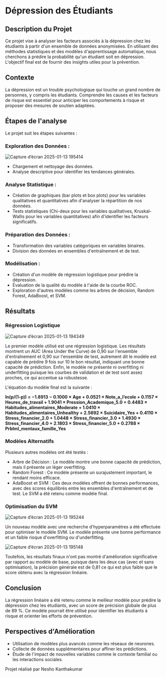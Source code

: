 # Dépression des Étudiants 


## Description du Projet

Ce projet vise à analyser les facteurs associés à la dépression chez les étudiants à partir d'un ensemble de données anonymisées. En utilisant des méthodes statistiques et des modèles d'apprentissage automatique, nous cherchons à prédire la probabilité qu'un étudiant soit en dépression. L'objectif final est de fournir des insights utiles pour la prévention.

## Contexte
La dépression est un trouble psychologique qui touche un grand nombre de personnes, y compris les étudiants. Comprendre les causes et les facteurs de risque est essentiel pour anticiper les comportements à risque et proposer des mesures de soutien adaptées.

## Étapes de l'analyse 
Le projet suit les étapes suivantes :


### Exploration des Données :

![Capture d’écran 2025-01-13 195414](https://github.com/user-attachments/assets/b1e54819-4ff5-4b4b-a1e6-c4512901e3b3)

- Chargement et nettoyage des données.
- Analyse descriptive pour identifier les tendances générales.

### Analyse Statistique :
- Création de graphiques (bar plots et box plots) pour les variables qualitatives et quantitatives afin d'analyser la répartition de nos données.
- Tests statistiques (Chi-deux pour les variables qualitatives, Kruskal-Wallis pour les variables quantitatives) afin d'identifier les facteurs significatifs.

### Préparation des Données :
- Transformation des variables catégoriques en variables binaires.
- Division des données en ensembles d'entraînement et de test.

### Modélisation :
- Création d'un modèle de régression logistique pour prédire la dépression.
- Évaluation de la qualité du modèle à l'aide de la courbe ROC.
- Exploration d'autres modèles comme les arbres de décision, Random Forest, AdaBoost, et SVM.

## Résultats
### Régression Logistique

![Capture d’écran 2025-01-13 194349](https://github.com/user-attachments/assets/51484df8-04b5-45ec-b11f-bcafebbd8c4d) 

Le premier modèle utilisé est une régression logistique. Les résultats montrent un AUC (Area Under the Curve) de 0,90 sur l'ensemble d'entraînement et 0,90 sur l'ensemble de test, autrement dit le modèle est capable de prédire 9 fois sur 10 le bon résultat, indiquant une bonne capacité de prédiction.
Enfin, le modèle ne présente ni overfitting ni underfitting puisque les courbes de validation et de test sont assez proches, ce qui accentue sa robustesse.



L'équation du modèle final est la suivante :

**ln(p/(1-p)) = −1.8913 − 0.1000 × Age + 0.0521 × Note_a_l’ecole + 0.1157 × Heures_de_travail + 1.9041 × Pression_Academique_5.0 + 0.4483 × Habitudes_alimentaires_Moderate + 1.0410 × Habitudes_alimentaires_Unhealthy + 2.5692 × Suicidaire_Yes + 0.4110 × Stress_financier_2.0 + 1.0448 × Stress_financier_3.0 + 1.4930 × Stress_financier_4.0 + 2.1803 × Stress_financier_5.0 + 0.2788 × Prblml_mentaux_famille_Yes**

### Modèles Alternatifs
Plusieurs autres modèles ont été testés :

- Arbre de Décision : Le modèle montre une bonne capacité de prédiction, mais il présente un léger overfitting.
- Random Forest : Ce modèle présente un surajustement important, le rendant moins efficace.
- AdaBoost et SVM : Ces deux modèles offrent de bonnes performances, avec des scores équilibrés entre les ensembles d'entraînement et de test. Le SVM a été retenu comme modèle final.

### Optimisation du SVM

![Capture d’écran 2025-01-13 195244](https://github.com/user-attachments/assets/07d8d7c6-5560-4cb3-9c90-5426c47abc3c)

Un nouveau modèle avec une recherche d'hyperparamètres a été effectuée pour optimiser le modèle SVM. Le modèle présente une bonne performance et un faible risque d'overfitting ou d'underfitting. 

![Capture d’écran 2025-01-13 195148](https://github.com/user-attachments/assets/b6289d39-bd10-4085-80cd-08abda447328)


Toutefois, les résultats finaux n'ont pas montré d'amélioration significative par rapport au modèle de base, puisque dans les deux cas (avec et sans optimisation), la précision générale est de 0,81 ce qui est plus faible que le score obtenu avec la régression linéaire.


## Conclusion
La régression linéaire a été retenu comme le meilleur modèle pour prédire la dépression chez les étudiants, avec un score de précision globale de plus de 89 %. Ce modèle pourrait être utilisé pour identifier les étudiants à risque et orienter les efforts de prévention.

## Perspectives d'Amélioration
- Utilisation de modèles plus avancés comme les réseaux de neurones.
- Collecte de données supplémentaires pour affiner les prédictions.
- Étude de l'impact de nouvelles variables comme le contexte familial ou les interactions sociales.


Projet réalisé par Nesho Kanthakumar

